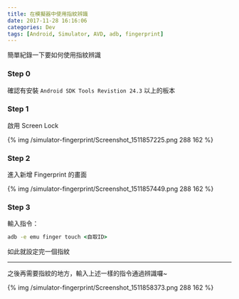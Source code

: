 ```yaml
---
title: 在模擬器中使用指紋辨識
date: 2017-11-28 16:16:06
categories: Dev
tags: [Android, Simulator, AVD, adb, fingerprint]
---
```

簡單紀錄一下要如何使用指紋辨識
<!-- more -->
### Step 0
確認有安裝 `Android SDK Tools Revistion 24.3` 以上的板本

### Step 1
啟用 Screen Lock

{% img /simulator-fingerprint/Screenshot_1511857225.png 288 162  %}

### Step 2
進入新增 Fingerprint 的畫面

{% img /simulator-fingerprint/Screenshot_1511857449.png 288 162 %}

### Step 3
輸入指令：
``` cmd
adb -e emu finger touch <自取ID>
```

如此就設定完一個指紋

------

之後再需要指紋的地方，輸入上述一樣的指令通過辨識囉~

{% img /simulator-fingerprint/Screenshot_1511858373.png 288 162 %}
<br/>
